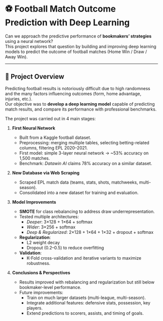 # ⚽ Football Match Outcome Prediction with Deep Learning

Can we approach the predictive performance of **bookmakers’ strategies** using a neural network?  
This project explores that question by building and improving deep learning models to predict the outcome of football matches (Home Win / Draw / Away Win).

---

## 📖 Project Overview
Predicting football results is notoriously difficult due to high randomness and the many factors influencing outcomes (form, home advantage, injuries, etc.).  
Our objective was to **develop a deep learning model** capable of predicting match results, and compare its performance with professional benchmarks.

The project was carried out in 4 main stages:

1. **First Neural Network**
   - Built from a Kaggle football dataset.  
   - Preprocessing: merging multiple tables, selecting betting-related columns, filtering EPL 2020–2021.  
   - First model: simple 3-layer neural network → ~53% accuracy on 1,500 matches.  
   - Benchmark: *Datawin AI* claims 78% accuracy on a similar dataset.

2. **New Database via Web Scraping**
   - Scraped EPL match data (teams, stats, shots, matchweeks, multi-season).  
   - Consolidated into a new dataset for training and evaluation.  

3. **Model Improvements**
   - **SMOTE** for class rebalancing to address draw underrepresentation.  
   - Tested multiple architectures:
     - *Deeper*: 3×128 + 1×64 + softmax  
     - *Wider*: 3×256 + softmax  
     - *Deep & Regularized*: 2×128 + 1×64 + 1×32 + dropout + softmax  
   - **Regularization**:
     - L2 weight decay  
     - Dropout (0.2–0.5) to reduce overfitting  
   - **Validation**:
     - K-Fold cross-validation and iterative variants to maximize robustness.

4. **Conclusions & Perspectives**
   - Results improved with rebalancing and regularization but still below bookmaker-level performance.  
   - Future improvements:
     - Train on much larger datasets (multi-league, multi-season).  
     - Integrate additional features: defensive stats, possession, key players.  
     - Extend predictions to scorers, assists, and timing of goals.

